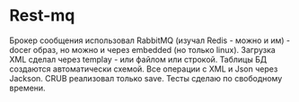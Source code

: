 # Rest-mq
Брокер сообщения использовал RabbitMQ (изучал Redis - можно и им) - docer образ, но можно и через embedded (но только linux).
Загрузка XML сделал через templay - или файлом или строкой.
Таблицы БД создаются автоматически схемой.
Все операции с XML и Json через Jackson.
CRUB реализовал только save.
Тесты сделаю по свободному времени.
